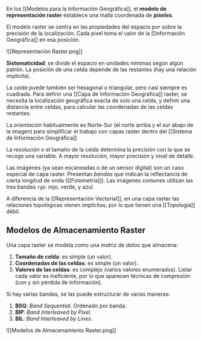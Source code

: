 En los [[Modelos para la Información Geográfica]], el **modelo de representación raster** establece una malla coordenada de ***píxeles***.

El modelo raster se centra en las propiedades del espacio por sobre la precisión de la localización. Cada píxel toma el valor de la [[Información Geográfica]] en esa posición.

![[Representación Raster.png]]

**Sistematicidad**: se divide el espacio en unidades mínimas según algún patrón. La posición de una celda depende de las restantes (hay una relación implícita).

La *celda* puede también ser hexagonal o triangular, pero casi siempre es cuadrada. Para definir una [[Capa de Información Geográfica]] raster, se necesita la localización geográfica exacta de solo una celda, y definir una distancia entre celdas, para calcular las coordenadas de las celdas restantes.

La *orientación* habitualmente es Norte-Sur (el norte arriba y el sur abajo de la imagen) para simplificar el trabajo con capas raster dentro del [[Sistema de Información Geográfica]].

La *resolución* o el tamaño de la celda determina la precisión con la que se recoge una variable. A mayor resolución, mayor precisión y nivel de detalle.

Las imágenes (ya sean escaneadas o de un sensor digital) son un caso especial de capa raster. Presentan *bandas* que indican la reflectancia de cierta longitud de onda ([[Fotometría]]). Las imágenes comunes utilizan las tres bandas `rgb`: rojo, verde, y azul.

A diferencia de la [[Representación Vectorial]], en una capa raster las relaciones topológicas vienen implícitas, por lo que tienen una [[Topología]] débil.

## Modelos de Almacenamiento Raster

Una capa raster se modela como una *matriz de datos* que almacena:

1. **Tamaño de celda**: es simple (un valor).
2. **Coordenadas de las celdas**: es simple (un valor).
3. **Valores de las celdas**: es complejo (varios valores enumerados). Listar cada valor es ineficiente, por lo que aparecen técnicas de compresión (con y sin pérdida de información).

Si hay varias bandas, se las puede estructurar de varias maneras:

1. **BSQ**: *Band Sequential*. Ordenado por banda.
2. **BIP**: *Band Interleaved by Pixel*.
3. **BIL**: *Band Interleaved by Lines*.

![[Modelos de Almacenamiento Raster.png]]
